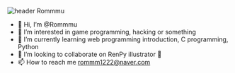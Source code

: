 ![header](https://capsule-render.vercel.app/api?type=waving&color=auto&height=300&section=header&text=capsule%20render&fontSize=90)
Rommmu
- 👋 Hi, I’m @Rommmu
- 👀 I’m interested in game programming, hacking or something
- 🌱 I’m currently learning web programming introduction, C programming, Python
- 💞️ I’m looking to collaborate on RenPy illustrator 🌺
- 📫 How to reach me rommm1222@naver.com

<!---
Rommmu/Rommmu is a ✨ special ✨ repository because its `README.md` (this file) appears on your GitHub profile.
You can click the Preview link to take a look at your changes.
--->

